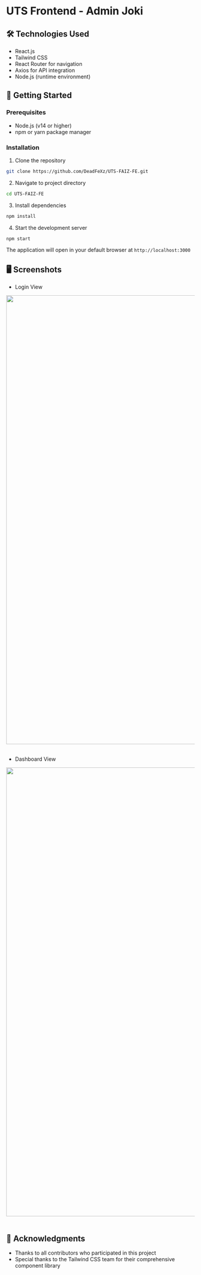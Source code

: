 # UTS Frontend - Admin Joki

## 🛠 Technologies Used
- React.js
- Tailwind CSS
- React Router for navigation
- Axios for API integration
- Node.js (runtime environment)

## 🚦 Getting Started

### Prerequisites
- Node.js (v14 or higher)
- npm or yarn package manager

### Installation
1. Clone the repository
```bash
git clone https://github.com/DeadFeXz/UTS-FAIZ-FE.git
```

2. Navigate to project directory
```bash
cd UTS-FAIZ-FE
```

3. Install dependencies
```bash
npm install
```

4. Start the development server
```bash
npm start
```

The application will open in your default browser at `http://localhost:3000`

## 🖥 Screenshots
- Login View
<div align="center">
  <img src="https://i.ibb.co.com/Wsx16Zy/image.png" alt="Login" width="1200"/>
</div> <br>

- Dashboard View
<div align="center">
  <img src="https://i.ibb.co.com/qDd7Hdy/image.png" alt="Dashboard" width="1200"/>
</div> <br>

## 🤝 Acknowledgments
- Thanks to all contributors who participated in this project
- Special thanks to the Tailwind CSS team for their comprehensive component library